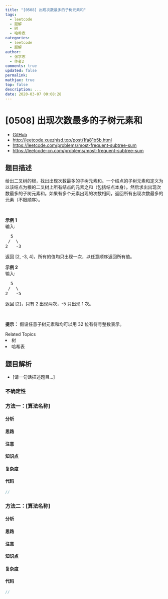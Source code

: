 ```yaml
---
title: "[0508] 出现次数最多的子树元素和"
tags:
  - leetcode
  - 题解
  - 树
  - 哈希表
categories:
  - leetcode
  - 题解
author:
  - 张学志
  - 作者2
comments: true
updated: false
permalink:
mathjax: true
top: false
description: ...
date: 2020-03-07 00:08:28
---
```



# [0508] 出现次数最多的子树元素和
* [GitHub](https://github.com/algoboy101/LeetCodeCrowdsource/tree/master/_posts/QA/%5B0508%5D%20%E5%87%BA%E7%8E%B0%E6%AC%A1%E6%95%B0%E6%9C%80%E5%A4%9A%E7%9A%84%E5%AD%90%E6%A0%91%E5%85%83%E7%B4%A0%E5%92%8C.md)
* http://leetcode.xuezhisd.top/post/1fa81b5b.html
* https://leetcode.com/problems/most-frequent-subtree-sum
* https://leetcode-cn.com/problems/most-frequent-subtree-sum


## 题目描述

<p>给出二叉树的根，找出出现次数最多的子树元素和。一个结点的子树元素和定义为以该结点为根的二叉树上所有结点的元素之和（包括结点本身）。然后求出出现次数最多的子树元素和。如果有多个元素出现的次数相同，返回所有出现次数最多的元素（不限顺序）。</p>

<p>&nbsp;</p>

<p><strong>示例 1</strong><br>
输入:</p>

<pre>  5
 /  \
2   -3
</pre>

<p>返回&nbsp;[2, -3, 4]，所有的值均只出现一次，以任意顺序返回所有值。</p>

<p><strong>示例&nbsp;2</strong><br>
输入:</p>

<pre>  5
 /  \
2   -5
</pre>

<p>返回&nbsp;[2]，只有 2 出现两次，-5 只出现 1 次。</p>

<p>&nbsp;</p>

<p><strong>提示：</strong>&nbsp;假设任意子树元素和均可以用 32 位有符号整数表示。</p>
<div><div>Related Topics</div><div><li>树</li><li>哈希表</li></div></div>


## 题目解析
* [请一句话描述题目...]

### 不确定性


### 方法一：[算法名称]

#### 分析

#### 思路

#### 注意

#### 知识点

#### 复杂度

#### 代码

```cpp
//
```


### 方法二：[算法名称]

#### 分析

#### 思路

#### 注意

#### 知识点

#### 复杂度

#### 代码

```cpp
//
```


